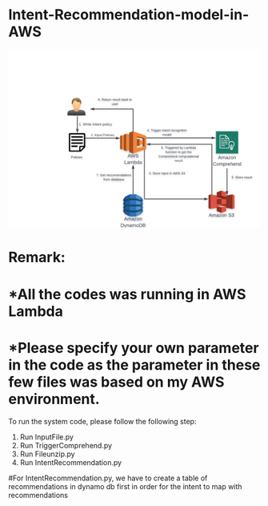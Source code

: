 # Intent-Recommendation-model-in-AWS

![GitHub Logo](/flow.png)

# Remark:
# *All the codes was running in AWS Lambda
# *Please specify your own parameter in the code as the parameter in these few files was based on my AWS environment.

To run the system code, please follow the following step:
1. Run InputFile.py
2. Run TriggerComprehend.py
3. Run Fileunzip.py
4. Run IntentRecommendation.py

#For IntentRecommendation.py, we have to create a table of recommendations in dynamo db first in order for the intent to map with recommendations



